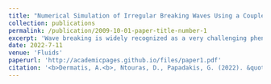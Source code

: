 ```yaml
---
title: "Numerical Simulation of Irregular Breaking Waves Using a Coupled Artificial Compressibility Method"
collection: publications
permalink: /publication/2009-10-01-paper-title-number-1
excerpt: 'Wave breaking is widely recognized as a very challenging phenomenon to emulate usingnumerical/computational methods. On that condition, the transition from modelling regular toirregular breaking waves is not trivial. Even though some issues are surpassed in CFD simulations,there still are two substantial problems to account for. The first one entails the proper generationof irregular waves in a numerical wave tank, while the second is the introduction of the turbulentregime of breaking in the solver. The present work addresses these two problems by employingthe Stabilized k − ω SST model for turbulence closure and by proposing an efficient and accuratemethod for irregular wave generation. Apart from that, an artificial compressibility method is usedfor coupling the system of equations, which solves these equations in a non-segregated mannerand overcomes problems pertaining to the existence of the interface in free-surface flows. Themethodology is validated through the test case of irregular wave propagation over a submergedbreaker bar and a piecewise sloped bottom, indicating the ability of the method to capture irregularbreaking wave phenomena. Simulations are in fair agreement with experimental data regardingenergy spectra and free surface time-series, while results suggest that the known over-prediction ofturbulent kinetic energy (TKE) is significantly constrained by the Stabilized k − ω SST model'
date: 2022-7-11
venue: 'Fluids'
paperurl: 'http://academicpages.github.io/files/paper1.pdf'
citation: '<b>Dermatis, A.<b>, Ntouras, D., Papadakis, G. (2022). &quot; Numerical Simulation of Irregular Breaking Waves Using a Coupled Artificial Compressibility Method. &quot; <i>Fluids</i>. 235(7).'
---
```

